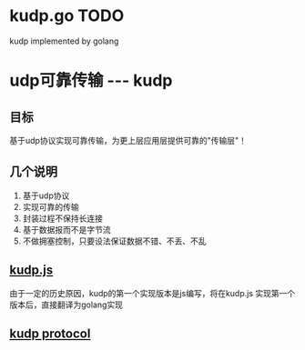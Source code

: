 # kudp.go TODO
kudp implemented by golang

# udp可靠传输 --- kudp

## **目标**
基于udp协议实现可靠传输，为更上层应用层提供可靠的"传输层"！

## **几个说明**

1. 基于udp协议
2. 实现可靠的传输
3. 封装过程不保持长连接
4. 基于数据报而不是字节流
5. 不做拥塞控制，只要设法保证数据不错、不丢、不乱

## [**kudp.js**](https://github.com/skybosi/kudp)
由于一定的历史原因，kudp的第一个实现版本是js编写，将在kudp.js 实现第一个版本后，直接翻译为golang实现

## [kudp protocol](https://github.com/skybosi/kudp/blob/master/doc/kudp.md)
